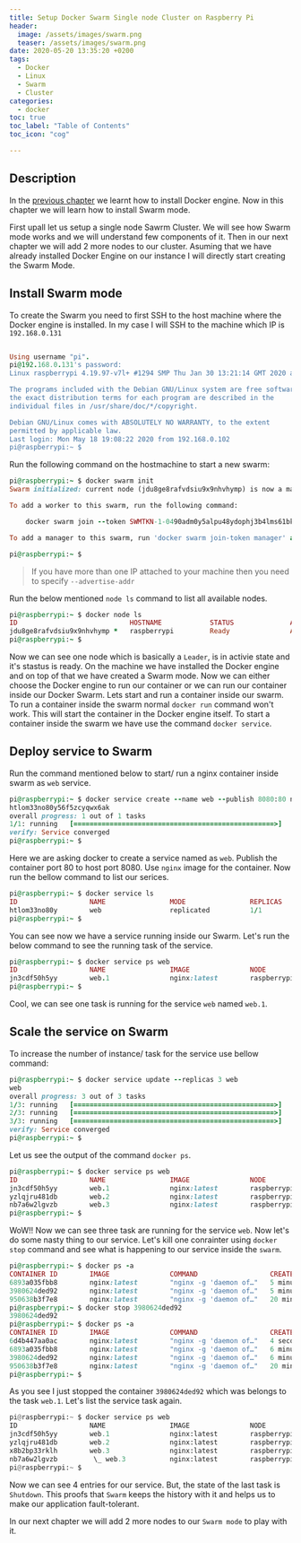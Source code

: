 ```yaml
---
title: Setup Docker Swarm Single node Cluster on Raspberry Pi
header:
  image: /assets/images/swarm.png
  teaser: /assets/images/swarm.png
date: 2020-05-20 13:35:20 +0200
tags: 
  - Docker 
  - Linux 
  - Swarm
  - Cluster
categories: 
  - docker
toc: true
toc_label: "Table of Contents"
toc_icon: "cog"

---
```


## Description

In the [previous chapter](https://www.linuxfunda.com/docker/how-to-install-docker-on-raspberry-pi/) we learnt how to install Docker engine. Now in this chapter we will learn how to install Swarm mode. 

First upall let us setup a single node Sawrm Cluster. We will see how Swarm mode works and we will understand few components of it. Then in our next chapter we will add 2 more nodes to our cluster. Asuming that we have already installed Docker Engine on our instance I will directly start creating the Swarm Mode. 

## Install Swarm mode

To create the Swarm you need to first SSH to the host machine where the Docker engine is installed. In my case I will SSH to the machine which IP is `192.168.0.131`

```ruby

Using username "pi".
pi@192.168.0.131's password:
Linux raspberrypi 4.19.97-v7l+ #1294 SMP Thu Jan 30 13:21:14 GMT 2020 armv7l

The programs included with the Debian GNU/Linux system are free software;
the exact distribution terms for each program are described in the
individual files in /usr/share/doc/*/copyright.

Debian GNU/Linux comes with ABSOLUTELY NO WARRANTY, to the extent
permitted by applicable law.
Last login: Mon May 18 19:08:22 2020 from 192.168.0.102
pi@raspberrypi:~ $

```

Run the following command on the hostmachine to start a new swarm:

```ruby
pi@raspberrypi:~ $ docker swarm init
Swarm initialized: current node (jdu8ge8rafvdsiu9x9nhvhymp) is now a manager.

To add a worker to this swarm, run the following command:

    docker swarm join --token SWMTKN-1-0490adm0y5alpu48ydophj3b4lms61bkgofa0l9rcvuar0iyjf-4wturco6v3tddcq1fvtgt8v8a 192.168.0.131:2377

To add a manager to this swarm, run 'docker swarm join-token manager' and follow the instructions.

pi@raspberrypi:~ $
```

> If you have more than one IP attached to your machine then you need to specify `--advertise-addr`

Run the below mentioned `node ls` command to list all available nodes.

```ruby
pi@raspberrypi:~ $ docker node ls
ID                            HOSTNAME            STATUS              AVAILABILITY        MANAGER STATUS      ENGINE VERSION
jdu8ge8rafvdsiu9x9nhvhymp *   raspberrypi         Ready               Active              Leader              19.03.8
pi@raspberrypi:~ $
```

Now we can see one node which is basically a `Leader`, is in activie state and it's stastus is ready. On the machine we have installed the Docker engine and on top of that we have created a Swarm mode. Now we can either choose the Docker engine to run our container or we can run our container inside our Docker Swarm. Lets start and run a container inside our swarm.
To run a container inside the swarm normal `docker run` command won't work. This will start the container in the Docker engine itself. To start a container inside the swarm we have use the command `docker service`.

## Deploy service to Swarm

Run the command mentioned below to start/ run a nginx container inside swarm as `web` service. 

```ruby
pi@raspberrypi:~ $ docker service create --name web --publish 8080:80 nginx
htlom33no80y56f5zcyqwx6ak
overall progress: 1 out of 1 tasks
1/1: running   [==================================================>]
verify: Service converged
pi@raspberrypi:~ $
```
Here we are asking docker to create a service named as `web`. Publish the container port 80 to host port 8080. Use `nginx` image for the container. Now run the bellow command to list our serices.

```ruby
pi@raspberrypi:~ $ docker service ls
ID                  NAME                MODE                REPLICAS            IMAGE               PORTS
htlom33no80y        web                 replicated          1/1                 nginx:latest        *:8080->80/tcp
pi@raspberrypi:~ $
```
You can see now we have a service running inside our Swarm. Let's run the below command to see the running task of the service. 

```ruby
pi@raspberrypi:~ $ docker service ps web
ID                  NAME                IMAGE               NODE                DESIRED STATE       CURRENT STATE           ERROR               PORTS
jn3cdf50h5yy        web.1               nginx:latest        raspberrypi         Running             Running 8 minutes ago
pi@raspberrypi:~ $
```

Cool, we can see one task is running for the service `web` named `web.1`. 

## Scale the service on Swarm 

To increase the number of instance/ task for the service use bellow command:

```ruby
pi@raspberrypi:~ $ docker service update --replicas 3 web
web
overall progress: 3 out of 3 tasks
1/3: running   [==================================================>]
2/3: running   [==================================================>]
3/3: running   [==================================================>]
verify: Service converged
pi@raspberrypi:~ $
```

Let us see the output of the command `docker ps`. 


```ruby
pi@raspberrypi:~ $ docker service ps web
ID                  NAME                IMAGE               NODE                DESIRED STATE       CURRENT STATE            ERROR               PORTS
jn3cdf50h5yy        web.1               nginx:latest        raspberrypi         Running             Running 16 minutes ago
yzlqjru481db        web.2               nginx:latest        raspberrypi         Running             Running 2 minutes ago
nb7a6w2lgvzb        web.3               nginx:latest        raspberrypi         Running             Running 2 minutes ago
pi@raspberrypi:~ $
```

WoW!! Now we can see three task are running for the service `web`. Now let's do some nasty thing to our service. Let's kill one conrainter using `docker stop` command and see what is happening to our service inside the `swarm`.

```ruby
pi@raspberrypi:~ $ docker ps -a
CONTAINER ID        IMAGE               COMMAND                  CREATED             STATUS              PORTS               NAMES
6893a035fbb8        nginx:latest        "nginx -g 'daemon of…"   5 minutes ago       Up 5 minutes        80/tcp              web.2.yzlqjru481dblmddeijz1o70c
3980624ded92        nginx:latest        "nginx -g 'daemon of…"   5 minutes ago       Up 5 minutes        80/tcp              web.3.nb7a6w2lgvzby5o6fmmrwmok4
950638b3f7e8        nginx:latest        "nginx -g 'daemon of…"   20 minutes ago      Up 19 minutes       80/tcp              web.1.jn3cdf50h5yys8unst29dnmdj
pi@raspberrypi:~ $ docker stop 3980624ded92
3980624ded92
pi@raspberrypi:~ $ docker ps -a
CONTAINER ID        IMAGE               COMMAND                  CREATED             STATUS                     PORTS               NAMES
6d4b447aa0ac        nginx:latest        "nginx -g 'daemon of…"   4 seconds ago       Created                                        web.3.x8b2bp33rklh93fmjqsgvvi1l
6893a035fbb8        nginx:latest        "nginx -g 'daemon of…"   6 minutes ago       Up 6 minutes               80/tcp              web.2.yzlqjru481dblmddeijz1o70c
3980624ded92        nginx:latest        "nginx -g 'daemon of…"   6 minutes ago       Exited (0) 5 seconds ago                       web.3.nb7a6w2lgvzby5o6fmmrwmok4
950638b3f7e8        nginx:latest        "nginx -g 'daemon of…"   20 minutes ago      Up 20 minutes              80/tcp              web.1.jn3cdf50h5yys8unst29dnmdj
pi@raspberrypi:~ $
```

As you see I just stopped the container `3980624ded92` which was belongs to the task `web.1`. Let's list the service task again. 

```python
pi@raspberrypi:~ $ docker service ps web
ID                  NAME                IMAGE               NODE                DESIRED STATE       CURRENT STATE            ERROR               PORTS
jn3cdf50h5yy        web.1               nginx:latest        raspberrypi         Running             Running 23 minutes ago
yzlqjru481db        web.2               nginx:latest        raspberrypi         Running             Running 9 minutes ago
x8b2bp33rklh        web.3               nginx:latest        raspberrypi         Running             Running 3 minutes ago
nb7a6w2lgvzb         \_ web.3           nginx:latest        raspberrypi         Shutdown            Complete 3 minutes ago
pi@raspberrypi:~ $
```
Now we can see 4 entries for our service. But, the state of the last task is `Shutdown`. This proofs that `Swarm` keeps the history with it and helps us to make our application fault-tolerant. 

In our next chapter we will add 2 more nodes to our `Swarm mode` to play with it. 
